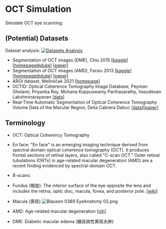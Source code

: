 # OCT Simulation
Simulate OCT eye scanning.

## (Potential) Datasets

Dataset analysis: [![Datasets Analysis](https://colab.research.google.com/assets/colab-badge.svg)](https://colab.research.google.com/drive/1rVfWlkUjGyjN4Rw1B9GNANtr2Zdln7JO?usp=sharing)

- Segmentation of OCT images (DME), Chiu 2015 [[kaggle](https://www.kaggle.com/paultimothymooney/chiu-2015)] [[homepage@duke](https://people.duke.edu/~sf59/Chiu_BOE_2014_dataset.htm)] [[paper](https://opg.optica.org/boe/fulltext.cfm?uri=boe-6-4-1172&id=312754#)]
- Segmentation of OCT images (AMD), Farsiu 2013 [[kaggle](https://www.kaggle.com/paultimothymooney/farsiu-2014/home)] [[homepage@duke](https://people.duke.edu/~sf59/RPEDC_Ophth_2013_dataset.htm)] [[paper](http://people.duke.edu/~sf59/Farsiu_Ophthalmology_2013.pdf)]
- AROI dataset, Melinščak 2021 [[homepage](https://ipg.fer.hr/ipg/resources/oct_image_database)]
- OCTID: Optical Coherence Tomography Image Database, Peyman Gholami, Priyanka Roy, Mohana Kuppuswamy Parthasarathy, Vasudevan Lakshminarayanan [[data](https://dataverse.scholarsportal.info/dataverse/OCTID)]
- Real-Time Automatic Segmentation of Optical Coherence Tomography Volume Data of the Macular Region, Delia Cabrera Debuc [[data](http://www.plosone.org/article/fetchSingleRepresentation.action?uri=info:doi/10.1371/journal.pone.0133908.s002)][[paper](https://www.researchgate.net/publication/280944318_Real-Time_Automatic_Segmentation_of_Optical_Coherence_Tomography_Volume_Data_of_the_Macular_Region)]

## Terminology

- OCT: Optical Coherency Tomography
- En face: "En face" is an emerging imaging technique derived from spectral domain optical coherence tomography (OCT). It produces frontal sections of retinal layers, also called "C-scan OCT." Outer retinal tubulations (ORTs) in age-related macular degeneration (AMD) are a recent finding evidenced by spectral-domain OCT.
- B-scans: 
- Fundus (眼底): The interior surface of the eye opposite the lens and includes the retina, optic disc, macula, fovea, and posterior pole.  [[wiki](https://en.wikipedia.org/wiki/Fundus_(eye))]
- Macula (黄斑)
  ![Blausen 0389 EyeAnatomy 02.png](https://upload.wikimedia.org/wikipedia/commons/thumb/3/30/Blausen_0389_EyeAnatomy_02.png/250px-Blausen_0389_EyeAnatomy_02.png)

- AMD: Age-related macular degeneration [[nih](https://www.nei.nih.gov/learn-about-eye-health/eye-conditions-and-diseases/age-related-macular-degeneration)]
- DME: Diabetic macular edema (糖尿病性黄斑水肿)

